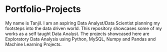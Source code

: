 # Portfolio-Projects
My name is Tanjil. I am an aspiring Data Analyst/Data Scientist planning my footsteps into the data driven world. This repository showcases some of my works as a self taught Data Analyst. The projects showcased here are Exploratory Data Analysis using Python, MySQL, Numpy and Pandas and Machine Learning Projects.
